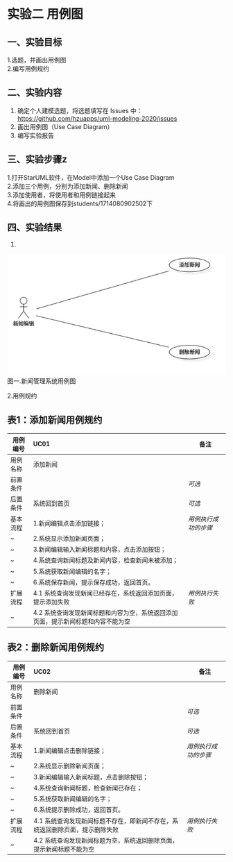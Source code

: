 # 实验二 用例图

## 一、实验目标

1.选题，并画出用例图  
2.编写用例规约

## 二、实验内容

1. 确定个人建模选题，将选题填写在 Issues 中：  
https://github.com/hzuapps/uml-modeling-2020/issues  
2. 画出用例图（Use Case Diagram）  
3. 编写实验报告

## 三、实验步骤z

1.打开StarUML软件，在Model中添加一个Use Case Diagram  
2.添加三个用例，分别为添加新闻、删除新闻  
3.添加使用者，将使用者和用例链接起来  
4.将画出的用例图保存到students/1714080902502下  

## 四、实验结果

1.  
![实验2用例图](./Lab2_UseCaseDiagram.jpg)  
图一.新闻管理系统用例图

2.用例规约
## 表1：添加新闻用例规约  

用例编号  | UC01 | 备注  
-|:-|-  
用例名称  | 添加新闻  |   
前置条件  |      | *可选*   
后置条件  | 系统回到首页     | *可选*   
基本流程  | 1.新闻编辑点击添加链接；  |*用例执行成功的步骤*    
~| 2.系统显示添加新闻页面；  |   
~| 3.新闻编辑输入新闻标题和内容，点击添加按钮；   |   
~| 4.系统查询新闻标题及新闻内容，检查新闻未被添加；   |   
~| 5.系统获取新闻编辑的名字；   |  
~| 6.系统保存新闻，提示保存成功，返回首页。   |  
扩展流程  | 4.1 系统查询发现新闻已经存在，系统返回添加页面，提示添加失败  |*用例执行失败*    
~| 4.2 系统查询发现新闻标题和内容为空，系统返回添加页面，提示新闻标题和内容不能为空  |

## 表2：删除新闻用例规约  

用例编号  | UC02 | 备注  
-|:-|-  
用例名称  | 删除新闻  |   
前置条件  |      | *可选*   
后置条件  | 系统回到首页     | *可选*   
基本流程  | 1.新闻编辑点击删除链接；  |*用例执行成功的步骤*    
~| 2.系统显示删除新闻页面；  |   
~| 3.新闻编辑输入新闻标题，点击删除按钮；   |   
~| 4.系统查询新闻标题，检查新闻已存在；   |   
~| 5.系统获取新闻编辑的名字；   |  
~| 6.系统提示删除成功，返回首页。   |  
扩展流程  | 4.1 系统查询发现新闻标题不存在，即新闻不存在，系统返回删除页面，提示删除失败  |*用例执行失败*    
~| 4.2 系统查询发现新闻标题为空，系统返回删除页面，提示新闻标题不能为空  |
